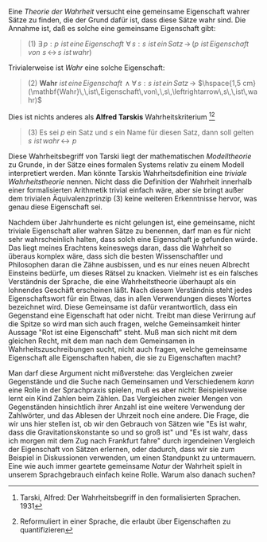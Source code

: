 Eine _Theorie der Wahrheit_ versucht eine gemeinsame Eigenschaft wahrer Sätze zu finden, die der Grund dafür ist, dass diese Sätze wahr sind. Die Annahme ist, daß es solche eine gemeinsame Eigenschaft gibt:

> (1) $\exists\,p: p\,\,ist\,eine\,Eigenschaft\,\,\forall\,s: s\,\,ist\,ein\,Satz\, \rightarrow\,(p\,\,ist\,Eigenschaft\,von\,\,s\,\leftrightarrow\,s\,\,ist\,wahr)$

Trivialerweise ist _Wahr_ eine solche Eigenschaft:

> (2) $\mathbf{Wahr}~ist\,eine\,Eigenschaft\,\wedge\forall\,s: s~ist\,ein\,Satz\, \rightarrow$
> $\hspace{1,5 cm}(\mathbf{Wahr}\,\,ist\,Eigenschaft\,von\,\,s\,\leftrightarrow\,s\,\,ist\,wahr)$

Dies ist nichts anderes als __Alfred Tarskis__ Wahrheitskriterium [^1][^2]

> (3) Es sei _p_ ein Satz und _s_ ein Name für diesen Satz, dann soll gelten
>  $s\,\, ist\,wahr\,\leftrightarrow\,\,p$

Diese Wahrheitsbegriff von Tarski liegt der mathematischen _Modelltheorie_ zu Grunde, in der Sätze eines formalen Systems relativ zu einem Modell interpretiert werden. Man könnte Tarskis Wahrheitsdefinition eine _triviale Wahrheitstheorie_ nennen. Nicht dass die Definition der Wahrheit innerhalb einer formalisierten Arithmetik trivial einfach wäre, aber sie bringt außer dem trivialen Äquivalenzprinzip (3) keine weiteren Erkenntnisse hervor, was genau diese Eigenschaft sei. 

Nachdem über Jahrhunderte es nicht gelungen ist, eine gemeinsame, nicht triviale Eigenschaft aller wahren Sätze zu benennen, darf man es für nicht sehr wahrscheinlich halten, dass solch eine Eigenschaft je gefunden würde. Das liegt meines Erachtens keineswegs daran, dass die Wahrheit so überaus komplex wäre, dass sich die besten Wissenschaftler und Philosophen daran die Zähne ausbissen, und es nur eines neuen Albrecht Einsteins bedürfe, um dieses Rätsel zu knacken. Vielmehr ist es ein falsches Verständnis der Sprache, die eine Wahrheitstheorie überhaupt als ein lohnendes Geschäft erscheinen läßt. Nach diesem Verständnis steht jedes Eigenschaftswort für ein Etwas, das in allen Verwendungen dieses Wortes bezeichnet wird. Diese Gemeinsame ist dafür verantwortlich, dass ein Gegenstand eine Eigenschaft hat oder nicht. Treibt man diese Verirrung auf die Spitze so wird man sich auch fragen, welche Gemeinsamkeit hinter Aussage "Rot ist eine Eigenschaft" steht. Muß man sich nicht mit dem gleichen Recht, mit dem man nach dem Gemeinsamen in Wahrheitszuschreibungen sucht, nicht auch fragen, welche gemeinsame Eigenschaft alle Eigenschaften haben, die sie zu Eigenschaften macht?

Man darf diese Argument nicht mißverstehe: das Vergleichen zweier Gegenstände und die Suche nach Gemeinsamen und Verschiedenem _kann_ eine Rolle in der Sprachpraxis spielen, muß es aber nicht: Beispielsweise lernt ein Kind Zahlen beim Zählen. Das Vergleichen zweier Mengen von Gegenständen hinsichtlich ihrer Anzahl ist eine weitere Verwendung der Zahlwörter, und das Ablesen der Uhrzeit noch eine andere. Die Frage, die wir uns hier stellen ist, ob wir den Gebrauch von Sätzen wie "Es ist wahr, dass die Gravitationskonstante so und so groß ist" und "Es ist wahr, dass ich morgen mit dem Zug nach Frankfurt fahre" durch irgendeinen Vergleich der Eigenschaft von Sätzen erlernen, oder dadurch, dass wir sie zum Beispiel in Diskussionen verwenden, um einen Standpunkt zu untermauern. Eine wie auch immer geartete gemeinsame _Natur_ der Wahrheit spielt in unserem Sprachgebrauch einfach keine Rolle. Warum also danach suchen?

[^1]: Tarski, Alfred: Der Wahrheitsbegriff in den formalisierten Sprachen. 1931
[^2]: Reformuliert in einer Sprache, die erlaubt über Eigenschaften zu quantifizieren